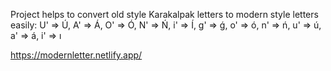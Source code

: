 Project helps to convert old style Karakalpak letters to modern style letters easily: U' => Ú, A' => Á, O' => Ó, N' => Ń, i' => Í, g' => ǵ, o' => ó, n' => ń, u' => ú, a' => á, i' => ı

https://modernletter.netlify.app/
